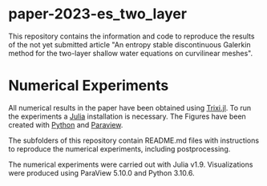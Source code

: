 # paper-2023-es_two_layer
This repository contains the information and code to reproduce the results of the not yet submitted
article "An entropy stable discontinuous Galerkin method for the two-layer shallow water equations on curvilinear meshes".

# Numerical Experiments
All numerical results in the paper have been obtained using [Trixi.jl](https://github.com/trixi-framework/Trixi.jl).
To run the experiments a [Julia](https://julialang.org/) installation is necessary. The Figures have been created
with [Python](https://www.python.org/) and [Paraview](https://www.paraview.org/).

The subfolders of this repository contain README.md files with instructions to reproduce the numerical experiments, including postprocessing.

The numerical experiments were carried out with Julia v1.9. Visualizations were produced using ParaView 5.10.0 and Python 3.10.6.
